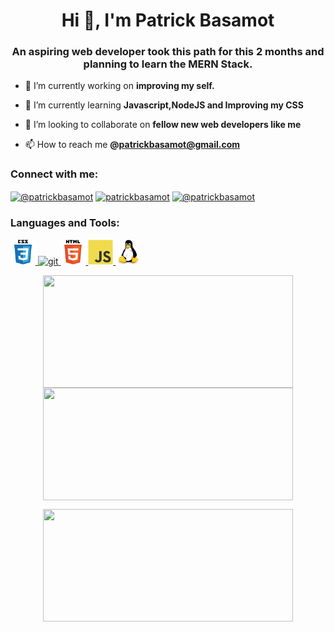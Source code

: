 <h1 align="center">Hi 👋, I'm Patrick Basamot</h1>
<h3 align="center">An aspiring web developer took this path for this 2 months and planning to learn the MERN Stack.</h3>

- 🔭 I’m currently working on **improving my self.**

- 🌱 I’m currently learning **Javascript,NodeJS and Improving my CSS**

- 👯 I’m looking to collaborate on **fellow new web developers like me**

- 📫 How to reach me **@patrickbasamot@gmail.com**

<h3 align="left">Connect with me:</h3>
<p align="left">
<a href="https://twitter.com/@patrickbasamot" target="blank"><img align="center" src="https://raw.githubusercontent.com/rahuldkjain/github-profile-readme-generator/master/src/images/icons/Social/twitter.svg" alt="@patrickbasamot" height="30" width="40" /></a>
<a href="https://linkedin.com/in/@patrickbasamot" target="blank"><img align="center" src="https://raw.githubusercontent.com/rahuldkjain/github-profile-readme-generator/master/src/images/icons/Social/linked-in-alt.svg" alt="patrickbasamot" height="30" width="40" /></a>
<a href="https://fb.com/@patrickbasamot" target="blank"><img align="center" src="https://raw.githubusercontent.com/rahuldkjain/github-profile-readme-generator/master/src/images/icons/Social/facebook.svg" alt="@patrickbasamot" height="30" width="40" /></a>
</p>

<h3 align="left">Languages and Tools:</h3>
<p align="left"> <a href="https://www.w3schools.com/css/" target="_blank" rel="noreferrer"> <img src="https://raw.githubusercontent.com/devicons/devicon/master/icons/css3/css3-original-wordmark.svg" alt="css3" width="40" height="40"/> </a> <a href="https://git-scm.com/" target="_blank" rel="noreferrer"> <img src="https://www.vectorlogo.zone/logos/git-scm/git-scm-icon.svg" alt="git" width="40" height="40"/> </a> <a href="https://www.w3.org/html/" target="_blank" rel="noreferrer"> <img src="https://raw.githubusercontent.com/devicons/devicon/master/icons/html5/html5-original-wordmark.svg" alt="html5" width="40" height="40"/> </a> <a href="https://developer.mozilla.org/en-US/docs/Web/JavaScript" target="_blank" rel="noreferrer"> <img src="https://raw.githubusercontent.com/devicons/devicon/master/icons/javascript/javascript-original.svg" alt="javascript" width="40" height="40"/> </a> <a href="https://www.linux.org/" target="_blank" rel="noreferrer"> <img src="https://raw.githubusercontent.com/devicons/devicon/master/icons/linux/linux-original.svg" alt="linux" width="40" height="40"/> </a> </p>

<!---
patrickbasamot/patrickbasamot is a ✨ special ✨ repository because its `README.md` (this file) appears on your GitHub profile.
You can click the Preview link to take a look at your changes.
--->

<p align="center">
<img height="180em" width="400em" src="https://github-readme-stats.vercel.app/api?username=patrickbasamot&show_icons=true&theme=dark" align="center"/>
<img height="180em" width="400em" src="https://github-readme-stats.vercel.app/api/wakatime?username=madlife101&theme=dark" align="center"/>
 </p>
<p align="center">
  <img height="180em" width="400em" src="https://github-readme-stats.vercel.app/api/top-langs/?username=patrickbasamot&layout=compact&theme=dark" align = "center"/>
</p>
